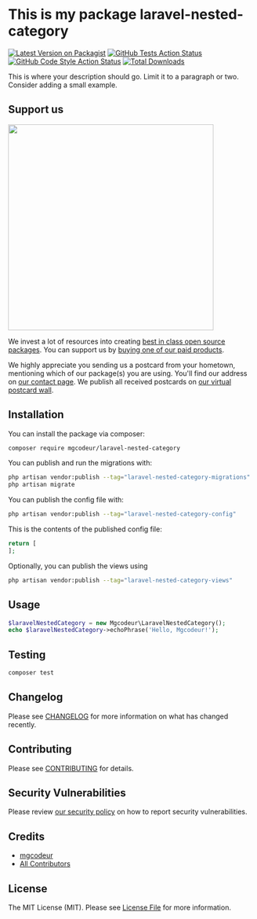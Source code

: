 # This is my package laravel-nested-category

[![Latest Version on Packagist](https://img.shields.io/packagist/v/mgcodeur/laravel-nested-category.svg?style=flat-square)](https://packagist.org/packages/mgcodeur/laravel-nested-category)
[![GitHub Tests Action Status](https://img.shields.io/github/actions/workflow/status/mgcodeur/laravel-nested-category/run-tests.yml?branch=main&label=tests&style=flat-square)](https://github.com/mgcodeur/laravel-nested-category/actions?query=workflow%3Arun-tests+branch%3Amain)
[![GitHub Code Style Action Status](https://img.shields.io/github/actions/workflow/status/mgcodeur/laravel-nested-category/fix-php-code-style-issues.yml?branch=main&label=code%20style&style=flat-square)](https://github.com/mgcodeur/laravel-nested-category/actions?query=workflow%3A"Fix+PHP+code+style+issues"+branch%3Amain)
[![Total Downloads](https://img.shields.io/packagist/dt/mgcodeur/laravel-nested-category.svg?style=flat-square)](https://packagist.org/packages/mgcodeur/laravel-nested-category)

This is where your description should go. Limit it to a paragraph or two. Consider adding a small example.

## Support us

[<img src="https://github-ads.s3.eu-central-1.amazonaws.com/laravel-nested-category.jpg?t=1" width="419px" />](https://spatie.be/github-ad-click/laravel-nested-category)

We invest a lot of resources into creating [best in class open source packages](https://spatie.be/open-source). You can support us by [buying one of our paid products](https://spatie.be/open-source/support-us).

We highly appreciate you sending us a postcard from your hometown, mentioning which of our package(s) you are using. You'll find our address on [our contact page](https://spatie.be/about-us). We publish all received postcards on [our virtual postcard wall](https://spatie.be/open-source/postcards).

## Installation

You can install the package via composer:

```bash
composer require mgcodeur/laravel-nested-category
```

You can publish and run the migrations with:

```bash
php artisan vendor:publish --tag="laravel-nested-category-migrations"
php artisan migrate
```

You can publish the config file with:

```bash
php artisan vendor:publish --tag="laravel-nested-category-config"
```

This is the contents of the published config file:

```php
return [
];
```

Optionally, you can publish the views using

```bash
php artisan vendor:publish --tag="laravel-nested-category-views"
```

## Usage

```php
$laravelNestedCategory = new Mgcodeur\LaravelNestedCategory();
echo $laravelNestedCategory->echoPhrase('Hello, Mgcodeur!');
```

## Testing

```bash
composer test
```

## Changelog

Please see [CHANGELOG](CHANGELOG.md) for more information on what has changed recently.

## Contributing

Please see [CONTRIBUTING](CONTRIBUTING.md) for details.

## Security Vulnerabilities

Please review [our security policy](../../security/policy) on how to report security vulnerabilities.

## Credits

- [mgcodeur](https://github.com/mgcodeur)
- [All Contributors](../../contributors)

## License

The MIT License (MIT). Please see [License File](LICENSE.md) for more information.
